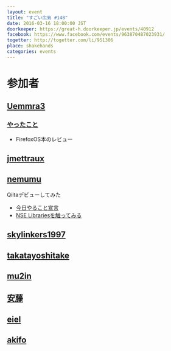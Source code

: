 ```yaml
---
layout: event
title: "すごい広島 #148"
date: 2016-03-16 18:00:00 JST
doorkeeper: https://great-h.doorkeeper.jp/events/40912
facebook: https://www.facebook.com/events/963870487023931/
togetter: http://togetter.com/li/951306
place: shakehands
categories: events
---
```


# 参加者


## [Uemmra3](https://github.com/Uemmra3)

### [やったこと](https://github.com/great-h/great-h.github.io/issues/1783)

*  FirefoxOS本のレビュー

## [jmettraux](https://github.com/jmettraux)


## [nemumu](https://github.com/nemumu)

Qiitaデビューしてみた

* [今日やること宣言](https://github.com/great-h/great-h.github.io/issues/1784)
* [NSE Librariesを触ってみる](http://qiita.com/nemumu/items/2011af8898d4cd01ae39)


## [skylinkers1997](http://twitter.com/skylinkers1997)


## [takatayoshitake](http://twitter.com/takatayoshitake)


## [mu2in](http://twitter.com/mu2in)


## [安藤](https://www.facebook.com/app_scoped_user_id/805090012951697/)


## [eiel](http://eiel.info/)


## [akifo](https://github.com/akifo)

